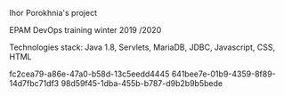 Ihor Porokhnia's project


EPAM DevOps  training winter 2019 /2020

Technologies stack: Java 1.8, Servlets, MariaDB, JDBC, Javascript, CSS, HTML

fc2cea79-a86e-47a0-b58d-13c5eedd4445
641bee7e-01b9-4359-8f89-14d7fbc71df3
98d59f45-1dba-455b-b787-d9b2b9b5bede
